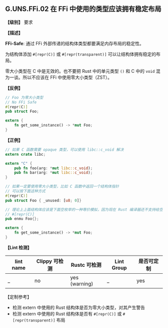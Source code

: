 ## G.UNS.FFi.02 在 FFi 中使用的类型应该拥有稳定布局

**【级别】** 要求

**【描述】**

**FFi-Safe**: 通过 FFi 外部传递的结构体类型都要满足内存布局的稳定性。

为结构体添加 `#[repr(C)]` 或 `#[repr(transparent)]` 可以让结构体拥有稳定的布局。

零大小类型在 C 中是无效的。也不要把 Rust 中的单元类型 `()` 和 C 中的 `void` 混为一谈。所以不应该在 FFi 中使用零大小类型（ZST）。

**【反例】**

```rust
// Foo 为零大小类型
// No FFi Safe
#[repr(C)]
pub struct Foo;

extern {
	fn get_some_instance() -> *mut Foo;
}
```

**【正例】**

```rust
// 如果 C 函数需要 opaque 类型，可以使用 libc::c_void 解决
extern crate libc;

extern "C" {
	pub fn foo(arg: *mut libc::c_void);
	pub fn bar(arg: *mut libc::c_void);
}

// 如果一定要使用零大小类型，比如 C 函数中返回一个结构体指针
// 可以按下面这种方式
#[repr(C)]
pub struct Foo { _unused: [u8; 0]}

// 理论上上面结构体应该是下面空枚举的一种等价模拟，因为现在 Rust 编译器还不支持给空枚举设置布局
// #[repr(C)]
pub enmu Foo{};

extern {
	fn get_some_instance() -> *mut Foo;
}
```

**【Lint 检测】**

| lint name | Clippy 可检测 | Rustc 可检测 | Lint Group | 是否可定制 |
| --------- | ------------- | ------------- | ---------- | ---------- |
| _         | no            | yes (warning) | _          | yes        |

【定制参考】

- 检测 extern 中使用的 Rust 结构体是否为零大小类型，对其产生警告
- 检测 extern 中使用的 Rust 结构体是否有 `#[repr(C)]` 或 `#[repr(transparent)]` 布局
